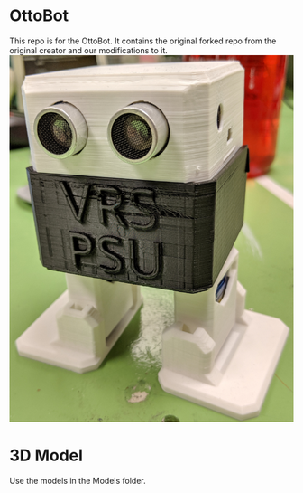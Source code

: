 # OttoBot

This repo is for the OttoBot. It contains the original forked repo from the original creator and our modifications to it.
![VRS PSU OttoBot](/Pictures/Otto.png)

# 3D Model

Use the models in the Models folder.
